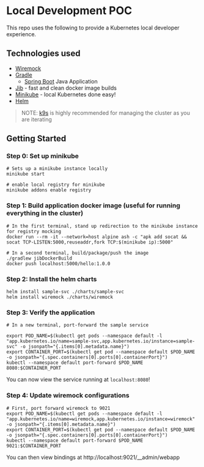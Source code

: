 # Local Development POC

This repo uses the following to provide a Kubernetes local developer experience.

## Technologies used

- [Wiremock](https://wiremock.org/)
- [Gradle](https://gradle.org/)
  - [Spring Boot](https://spring.io/projects/spring-boot) Java Application
- [Jib](https://github.com/GoogleContainerTools/jib/tree/master/jib-gradle-plugin) - fast and clean docker image builds
- [Minikube](https://minikube.sigs.k8s.io/docs/start/) - local Kubernetes done easy!
- [Helm](https://helm.sh/)

> NOTE: [k9s](https://k9scli.io/) is highly recommended for managing the cluster as you are iterating


## Getting Started

### Step 0: Set up minikube

```shell
# Sets up a minikube instance locally
minikube start

# enable local registry for minikube
minikube addons enable registry
```

### Step 1: Build application docker image (useful for running everything in the cluster)

```shell
# In the first terminal, stand up redirection to the minikube instance for registry mocking
docker run --rm -it --network=host alpine ash -c "apk add socat && socat TCP-LISTEN:5000,reuseaddr,fork TCP:$(minikube ip):5000"

# In a second terminal, build/package/push the image
./gradlew jibDockerBuild 
docker push localhost:5000/hello:1.0.0
```

### Step 2: Install the helm charts

```shell
helm install sample-svc ./charts/sample-svc
helm install wiremock ./charts/wiremock
```

### Step 3: Verify the application 

```shell
# In a new terminal, port-forward the sample service

export POD_NAME=$(kubectl get pods --namespace default -l "app.kubernetes.io/name=sample-svc,app.kubernetes.io/instance=sample-svc" -o jsonpath="{.items[0].metadata.name}")
export CONTAINER_PORT=$(kubectl get pod --namespace default $POD_NAME -o jsonpath="{.spec.containers[0].ports[0].containerPort}")
kubectl --namespace default port-forward $POD_NAME 8080:$CONTAINER_PORT
```

You can now view the service running at `localhost:8080`!

### Step 4: Update wiremock configurations

```shell
# First, port forward wiremock to 9021
export POD_NAME=$(kubectl get pods --namespace default -l "app.kubernetes.io/name=wiremock,app.kubernetes.io/instance=wiremock" -o jsonpath="{.items[0].metadata.name}")
export CONTAINER_PORT=$(kubectl get pod --namespace default $POD_NAME -o jsonpath="{.spec.containers[0].ports[0].containerPort}")
kubectl --namespace default port-forward $POD_NAME 9021:$CONTAINER_PORT
```

You can then view bindings at http://localhost:9021/__admin/webapp